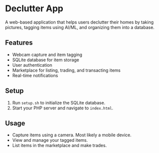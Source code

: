 # Declutter App

A web-based application that helps users declutter their homes by taking pictures, tagging items using AI/ML, and organizing them into a database.

## Features

- Webcam capture and item tagging
- SQLite database for item storage
- User authentication
- Marketplace for listing, trading, and transacting items
- Real-time notifications

## Setup

1. Run `setup.sh` to initialize the SQLite database.
2. Start your PHP server and navigate to `index.html`.

## Usage

- Capture items using a camera. Most likely a mobile device.
- View and manage your tagged items.
- List items in the marketplace and make trades.
